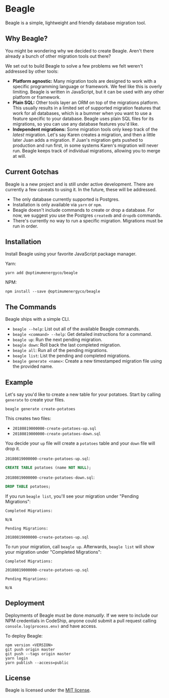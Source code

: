 # Beagle

Beagle is a simple, lightweight and friendly database migration tool.

## Why Beagle?

You might be wondering why we decided to create Beagle. Aren't there already a bunch of other
migration tools out there?

We set out to build Beagle to solve a few problems we felt weren't addressed by other tools:

* **Platform agnostic:** Many migration tools are designed to work with a specific programming
  language or framework. We feel like this is overly limiting. Beagle is written in JavaScript, but
  it can be used with any other platform or framework.
* **Plain SQL:** Other tools layer an ORM on top of the migrations platform. This usually results in
  a limited set of supported migration features that work for all databases, which is a bummer when
  you want to use a feature specific to your database. Beagle uses plain SQL files for its
  migrations, so you can use any database features you'd like.
* **Independent migrations:** Some migration tools only keep track of the *latest* migration. Let's
  say Karen creates a migration, and then a little later Juan adds a migration. If Juan's migration
  gets pushed to production and run first, in some systems Karen's migration will never run. Beagle
  keeps track of individual migrations, allowing you to merge at will.

## Current Gotchas

Beagle is a new project and is still under active development. There are currently a few caveats to
using it. In the future, these will be addressed.

* The only database currently supported is Postgres.
* Installation is only available via `yarn` or `npm`.
* Beagle doesn't include commands to create or drop a database. For now, we suggest you use the
  Postgres `createdb` and `dropdb` commands.
* There's currently no way to run a specific migration. Migrations must be run in order.

## Installation

Install Beagle using your favorite JavaScript package manager.

Yarn:

``` shell
yarn add @optimumenergyco/beagle
```

NPM:

``` shell
npm install --save @optimumenergyco/beagle
```

## The Commands

Beagle ships with a simple CLI.

* `beagle --help`: List out all of the available Beagle commands.
* `beagle <command> --help`: Get detailed instructions for a command.
* `beagle up`: Run the next pending migration.
* `beagle down`: Roll back the last completed migration.
* `beagle all`: Run all of the pending migrations.
* `beagle list`: List the pending and completed migrations.
* `beagle generate <name>`: Create a new timestamped migration file using the provided name.

## Example

Let's say you'd like to create a new table for your potatoes. Start by calling `generate` to create
your files.

``` shell
beagle generate create-potatoes
```

This creates two files:

* `20180819000000-create-potatoes-up.sql`
* `20180819000000-create-potatoes-down.sql`

You decide your `up` file will create a `potatoes` table and your `down` file will drop it.

`20180819000000-create-potatoes-up.sql`:

``` sql
CREATE TABLE potatoes (name NOT NULL);
```

`20180819000000-create-potatoes-down.sql`:

``` sql
DROP TABLE potatoes;
```

If you run `beagle list`, you'll see your migration under "Pending Migrations":

```
Completed Migrations:

N/A

Pending Migrations:

20180819000000-create-potatoes-up.sql
```

To run your migration, call `beagle up`. Afterwards, `beagle list` will show your migration under
"Completed Migrations":

```
Completed Migrations:

20180819000000-create-potatoes-up.sql

Pending Migrations:

N/A
```

## Deployment

Deployments of Beagle must be done *manually*. If we were to include our NPM credentials in
CodeShip, anyone could submit a pull request calling `console.log(process.env)` and have access.

To deploy Beagle:

``` shell
npm version <VERSION>
git push origin master
git push --tags origin master
yarn login
yarn publish --access=public
```

## License

Beagle is licensed under the [MIT license](/license.md).
